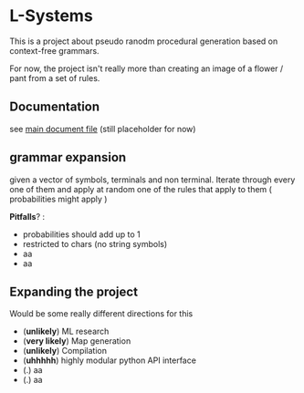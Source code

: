 # L-Systems
This is a project about pseudo ranodm procedural generation based on context-free grammars.

For now, the project isn't really more than creating an image of a flower / pant from a set of rules.

## Documentation

see [main document file](documentation/main_doc.md) (still placeholder for now)

## grammar expansion
given a vector of symbols, terminals and non terminal. Iterate through every one of them and apply at random one of the rules that apply to them ( probabilities might apply )

__Pitfalls__? :
 - probabilities should add up to 1
 - restricted to chars (no string symbols)
 - aa
 - aa

## Expanding the project
Would be some really different directions for this

 - (__unlikely__) ML research
 - (__very likely__) Map generation
 - (__unlikely__) Compilation
 - (__uhhhhh__) highly modular python API interface
 - (.) aa
 - (.) aa